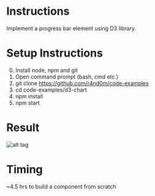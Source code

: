 # Instructions

Implement a progress bar element using D3 library.

# Setup Instructions

0. Install node, npm and git
1. Open command prompt (bash, cmd etc.)
1. git clone https://github.com/r4nd0m/code-examples
2. cd code-examples/d3-chart
3. npm install
4. npm start

# Result
![alt tag](https://github.com/r4nd0m/code-examples/blob/master/d3-chart/src/assets/result.png?raw=true)

# Timing

~4.5 hrs to build a component from scratch

